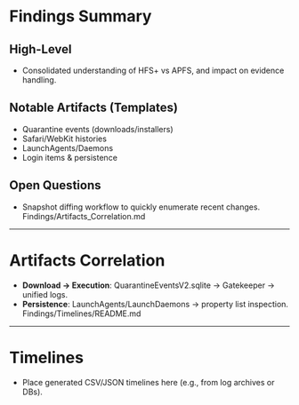 # Findings Summary

## High-Level
- Consolidated understanding of HFS+ vs APFS, and impact on evidence handling.

## Notable Artifacts (Templates)
- Quarantine events (downloads/installers)
- Safari/WebKit histories
- LaunchAgents/Daemons
- Login items & persistence

## Open Questions
- Snapshot diffing workflow to quickly enumerate recent changes.
Findings/Artifacts_Correlation.md

---

# Artifacts Correlation

- **Download → Execution**: QuarantineEventsV2.sqlite → Gatekeeper → unified logs.
- **Persistence**: LaunchAgents/LaunchDaemons → property list inspection.
Findings/Timelines/README.md

---

# Timelines

- Place generated CSV/JSON timelines here (e.g., from log archives or DBs).
